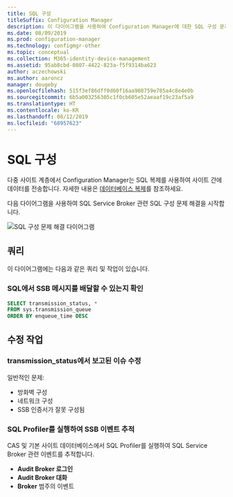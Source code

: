 ```yaml
---
title: SQL 구성
titleSuffix: Configuration Manager
description: 이 다이어그램을 사용하여 Configuration Manager에 대한 SQL 구성 문제 해결을 시작합니다.
ms.date: 08/09/2019
ms.prod: configuration-manager
ms.technology: configmgr-other
ms.topic: conceptual
ms.collection: M365-identity-device-management
ms.assetid: 95ab8cbd-0807-4422-823a-f5f9314ba623
author: aczechowski
ms.author: aaroncz
manager: dougeby
ms.openlocfilehash: 515f3ef86dff0d60f16aa908759e785a4c8e4e0b
ms.sourcegitcommit: 6b5a003256305c1f0cb605e52aeaaf19c23af5a9
ms.translationtype: HT
ms.contentlocale: ko-KR
ms.lasthandoff: 08/12/2019
ms.locfileid: "68957623"
---
```

# <a name="sql-configuration"></a>SQL 구성

다중 사이트 계층에서 Configuration Manager는 SQL 복제를 사용하여 사이트 간에 데이터를 전송합니다. 자세한 내용은 [데이터베이스 복제](/sccm/core/plan-design/hierarchy/database-replication)를 참조하세요.

다음 다이어그램을 사용하여 SQL Service Broker 관련 SQL 구성 문제 해결을 시작합니다.

![SQL 구성 문제 해결 다이어그램](media/sql-configuration.svg)

## <a name="queries"></a>쿼리

이 다이어그램에는 다음과 같은 쿼리 및 작업이 있습니다.

### <a name="check-if-sql-can-deliver-ssb-messages"></a>SQL에서 SSB 메시지를 배달할 수 있는지 확인

```sql
SELECT transmission_status, *
FROM sys.transmission_queue
ORDER BY enqueue_time DESC
```

## <a name="remediation-actions"></a>수정 작업

### <a name="remediate-the-issues-reported-from-transmission_status"></a>transmission_status에서 보고된 이슈 수정

일반적인 문제:

- 방화벽 구성
- 네트워크 구성
- SSB 인증서가 잘못 구성됨

### <a name="run-sql-profiler-to-trace-ssb-events"></a>SQL Profiler를 실행하여 SSB 이벤트 추적

CAS 및 기본 사이트 데이터베이스에서 SQL Profiler를 실행하여 SQL Service Broker 관련 이벤트를 추적합니다.

- **Audit Broker 로그인**
- **Audit Broker 대화**
- **Broker** 범주의 이벤트
